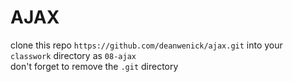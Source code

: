 AJAX
======

clone this repo `https://github.com/deanwenick/ajax.git` into your `classwork` directory as `08-ajax`  
don't forget to remove the `.git` directory

